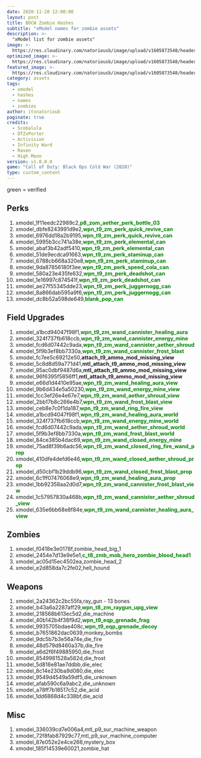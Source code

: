 ```yaml
---
date: 2020-11-20 12:00:00
layout: post
title: BOCW Zombie Hashes
subtitle: "xModel names for zombie assets"
description: >-
  "xModel list for zombie assets"
image: >-
  https://res.cloudinary.com/natoriousb/image/upload/v1605873548/headers/Zombies_Screenshot_03_llvhdc.jpg
optimized_image: >- 
  https://res.cloudinary.com/natoriousb/image/upload/v1605873548/headers/Zombies_Screenshot_03_llvhdc.jpg
featured_image: >-
  https://res.cloudinary.com/natoriousb/image/upload/v1605873548/headers/Zombies_Screenshot_03_llvhdc.jpg
category: assets
tags:
  - xmodel
  - hashes
  - names
  - zombies
author: itsnatorioub
paginate: true
credits:
  - Scobalula
  - DTZxPorter
  - Activision
  - Infinity Ward
  - Raven
  - High Moon
version: v1.0.0.0
game: "Call of Duty: Black Ops Cold War (2020)"
type: custom_content
---
```


green = verified

<div><h2>Perks</h2></div>

1. xmodel_1f11eedc22989c2,<span style="color:green">**p8_zom_aether_perk_bottle_03**</span>
1. xmodel_dbfe8243991d9e2,<span style="color:green">**wpn_t9_zm_perk_quick_revive_can**</span>
1. xmodel_6976dd18a2b9195,<span style="color:green">**wpn_t9_zm_perk_quick_revive_can**</span>
1. xmodel_5995b3cc741a38e,<span style="color:green">**wpn_t9_zm_perk_elemental_can**</span>
1. xmodel_abaf3b42adf5410,<span style="color:green">**wpn_t9_zm_perk_elemental_can**</span>
1. xmodel_51de9ecdca91663,<span style="color:green">**wpn_t9_zm_perk_staminup_can**</span>
1. xmodel_6788cb668a320e8,<span style="color:green">**wpn_t9_zm_perk_staminup_can**</span>
1. xmodel_9da87856180f3ee,<span style="color:green">**wpn_t9_zm_perk_speed_cola_can**</span>
1. xmodel_580a23e435fe632,<span style="color:green">**wpn_t9_zm_perk_deadshot_can**</span>
1. xmodel_1e16997c874541f,<span style="color:green">**wpn_t9_zm_perk_deadshot_can**</span>
1. xmodel_ae27f55345dde23,<span style="color:green">**wpn_t9_zm_perk_juggernogg_can**</span>
1. xmodel_8a866dab595a9f6,<span style="color:green">**wpn_t9_zm_perk_juggernogg_can**</span>
1. xmodel_dc8b52a598de649,<span style="color:green">**blank_pop_can**</span>

<div><h2>Field Upgrades</h2></div>

1. xmodel_a1bcd94047f98f1,<span style="color:green">**wpn_t9_zm_wand_cannister_healing_aura**</span>
1. xmodel_324f737fb618ccb,<span style="color:green">**wpn_t9_zm_wand_cannister_energy_mine**</span>
1. xmodel_fcd6d07442c9ada,<span style="color:green">**wpn_t9_zm_wand_cannister_aether_shroud**</span>
1. xmodel_5f9b3ef8bb7330a,<span style="color:green">**wpn_t9_zm_wand_cannister_frost_blast**</span>
1. xmodel_fc7ee5c69212e50,**attach_t9_ammo_mod_missing_view**
1. xmodel_5c8d8d59a771d41,**mtl_attach_t9_ammo_mod_missing_view**
1. xmodel_95ac0dbf9487d6a,**mtl_attach_t9_ammo_mod_missing_view**
1. xmodel_96f6395f5856ff1,**mtl_attach_t9_ammo_mod_missing_view**
1. xmodel_e66d1d4410e95ae,<span style="color:green">**wpn_t9_zm_wand_healing_aura_view**</span>
1. xmodel_9b6d434e5a50230,<span style="color:green">**wpn_t9_zm_wand_energy_mine_view**</span>
1. xmodel_1cc3ef26e4e67e7,<span style="color:green">**wpn_t9_zm_wand_aether_shroud_view**</span>
1. xmodel_2bb17b8c266e4b7,<span style="color:green">**wpn_t9_zm_wand_frost_blast_view**</span>
1. xmodel_ceb8e7c0f1da187,<span style="color:green">**wpn_t9_zm_wand_ring_fire_view**</span>
1. xmodel_a1bcd94047f98f1,<span style="color:green">**wpn_t9_zm_wand_healing_aura_world**</span>
1. xmodel_324f737fb618ccb,<span style="color:green">**wpn_t9_zm_wand_energy_mine_world**</span>
1. xmodel_fcd6d07442c9ada,<span style="color:green">**wpn_t9_zm_wand_aether_shroud_world**</span>
1. xmodel_5f9b3ef8bb7330a,<span style="color:green">**wpn_t9_zm_wand_frost_blast_world**</span>
1. xmodel_84ce385b4dac69,<span style="color:green">**wpn_t9_zm_wand_closed_energy_mine**</span>
1. xmodel_75ad8f39b6adc56,<span style="color:green">**wpn_t9_zm_wand_closed_ring_fire_wand_prop**</span>
1. xmodel_410dfe4defd6e46,<span style="color:green">**wpn_t9_zm_wand_closed_aether_shroud_prop**</span>
1. xmodel_d50cbf1b29ddb96,<span style="color:green">**wpn_t9_zm_wand_closed_frost_blast_prop**</span>
1. xmodel_6c1ff07476068e9,<span style="color:green">**wpn_t9_zm_wand_healing_aura_prop**</span>
1. xmodel_1bb92358aa2d0d7,<span style="color:green">**wpn_t9_zm_wand_cannister_frost_blast_view**</span>
1. xmodel_1c57957830a468b,<span style="color:green">**wpn_t9_zm_wand_cannister_aether_shroud_view**</span>
1. xmodel_635e6bb68e8f84e,<span style="color:green">**wpn_t9_zm_wand_cannister_healing_aura_view**</span>

<div><h2>Zombies</h2></div>

1. xmodel_f0418e3e0178f,zombie_head_big_1
1. xmodel_2454e7d13e9e5e1,<span style="color:green">**c_t8_zmb_mob_hero_zombie_blood_head1**</span>
1. xmodel_ac05d15ec4502ea,zombie_head_2
1. xmodel_e2d858da7c2fe02,hell_hound

<div><h2>Weapons</h2></div>

1. xmodel_2a24362c2bc55fa,ray_gun - 13 bones
1. xmodel_b43a6a2287aff29,<span style="color:green">**wpn_t8_zm_raygun_upg_view**</span>
1. xmodel_218568b613ec5d2,die_machine
1. xmodel_40b142b4f38f9d2,<span style="color:green">**wpn_t9_eqp_grenade_frag**</span>
1. xmodel_9935705bdae408c,<span style="color:green">**wpn_t9_eqp_grenade_decoy**</span>
1. xmodel_b7651862dac0639,monkey_bombs
1. xmodel_9dc5b7b3e56a74e,die_fire
1. xmodel_48d579d8460a37b,die_fire
1. xmodel_a6d2f6f49885950,die_frost
1. xmodel_8549981528a582d,die_frost
1. xmodel_5d816e81ae7ddbb,die_elec
1. xmodel_8c14e230ba9d080,die_elec
1. xmodel_9549d4549a59df5,die_unknown
1. xmodel_afab590c6a9abc2,die_unknown
1. xmodel_a78ff7b18517c52,die_acid
1. xmodel_1dd6868d4c338bf,die_acid

<div><h2>Misc</h2></div>

1. xmodel_336039cd7e006a4,mtl_p9_sur_machine_weapon
1. xmodel_72f8fab87929c77,mtl_p9_sur_machine_computer
1. xmodel_87e052e2e4ce266,mystery_box
1. xmodel_185f14539e60021,zombie_hat